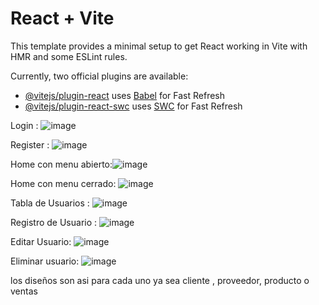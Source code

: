 # React + Vite

This template provides a minimal setup to get React working in Vite with HMR and some ESLint rules.

Currently, two official plugins are available:

- [@vitejs/plugin-react](https://github.com/vitejs/vite-plugin-react/blob/main/packages/plugin-react/README.md) uses [Babel](https://babeljs.io/) for Fast Refresh
- [@vitejs/plugin-react-swc](https://github.com/vitejs/vite-plugin-react-swc) uses [SWC](https://swc.rs/) for Fast Refresh


Login : 
![image](https://github.com/user-attachments/assets/dd588ba5-0af4-437b-bd6b-91510fcc4a9b)

Register : ![image](https://github.com/user-attachments/assets/bbc97881-9e8b-4b33-9830-b1d5a92e1a48)

Home con menu abierto:![image](https://github.com/user-attachments/assets/c798b136-2dac-4fe3-9e53-6d3016f4526c)

Home con menu cerrado: ![image](https://github.com/user-attachments/assets/c2baa327-45f0-42ce-a991-28c09e98236d)

Tabla de  Usuarios : ![image](https://github.com/user-attachments/assets/1ff20f05-48f8-47b4-94d6-3528b81768ba)

Registro de  Usuario : ![image](https://github.com/user-attachments/assets/675576a3-4b16-47b6-8630-36ca1515c40f)

Editar Usuario: ![image](https://github.com/user-attachments/assets/27703df0-0cba-4ec5-abfe-07b65045ac41)

Eliminar usuario: ![image](https://github.com/user-attachments/assets/ed2b436b-12a7-44ed-808f-1c382d0ea82d)



los  diseños son asi para cada uno ya sea cliente , proveedor, producto o ventas






